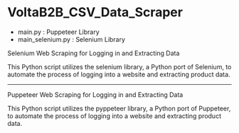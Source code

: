# VoltaB2B_CSV_Data_Scraper

- main.py : Puppeteer Library
- main_selenium.py :  Selenium Library


Selenium Web Scraping for Logging in and Extracting Data

This Python script utilizes the selenium library, a Python port of Selenium, to automate the process of logging into a website and extracting product data.

----------------------------------------------------------

Puppeteer Web Scraping for Logging in and Extracting Data

This Python script utilizes the pyppeteer library, a Python port of Puppeteer, to automate the process of logging into a website and extracting product data.
